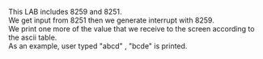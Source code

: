 This LAB includes 8259 and 8251.  
We get input from 8251 then we generate interrupt with 8259.   
We print one more of the value that we receive to the screen according to the ascii table.  
As an example, user typed "abcd" , "bcde" is printed.  
